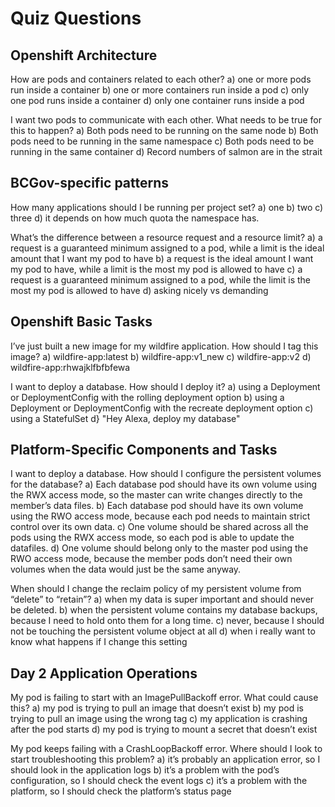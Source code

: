 # Quiz Questions 

## Openshift Architecture

How are pods and containers related to each other?
a) one or more pods run inside a container
b) one or more containers run inside a pod
c) only one pod runs inside a container
d) only one container runs inside a pod

I want two pods to communicate with each other. What needs to be true for this to happen?
a) Both pods need to be running on the same node
b) Both pods need to be running in the same namespace
c) Both pods need to be running in the same container
d) Record numbers of salmon are in the strait

## BCGov-specific patterns

How many applications should I be running per project set?
a) one
b) two
c) three
d) it depends on how much quota the namespace has.

What’s the difference between a resource request and a resource limit?
a) a request is a guaranteed minimum assigned to a pod, while a limit is the ideal amount that I want my pod to have
b) a request is the ideal amount I want my pod to have, while a limit is the most my pod is allowed to have
c) a request is a guaranteed minimum assigned to a pod, while the limit is the most my pod is allowed to have
d) asking nicely vs demanding

## Openshift Basic Tasks

I’ve just built a new image for my wildfire application. How should I tag this image?
a) wildfire-app:latest
b) wildfire-app:v1_new
c) wildfire-app:v2
d) wildfire-app:rhwajklfbfbfewa

I want to deploy a database. How should I deploy it?
a) using a Deployment or DeploymentConfig with the rolling deployment option
b) using a Deployment or DeploymentConfig with the recreate deployment option
c) using a StatefulSet
d} "Hey Alexa, deploy my database"

## Platform-Specific Components and Tasks

I want to deploy a database. How should I configure the persistent volumes for the database?
a) Each database pod should have its own volume using the RWX access mode, so the master can write changes directly to the member’s data files.
b) Each database pod should have its own volume using the RWO access mode, because each pod needs to maintain strict control over its own data.
c) One volume should be shared across all the pods using the RWX access mode, so each pod is able to update the datafiles.
d) One volume should belong only to the master pod using the RWO access mode, because the member pods don’t need their own volumes when the data would just be the same anyway.

When should I change the reclaim policy of my persistent volume from “delete” to “retain”?
a) when my data is super important and should never be deleted.
b) when the persistent volume contains my database backups, because I need to hold onto them for a long time.
c) never, because I should not be touching the persistent volume object at all
d) when i really want to know what happens if I change this setting

## Day 2 Application Operations

My pod is failing to start with an ImagePullBackoff error. What could cause this?
a) my pod is trying to pull an image that doesn’t exist
b) my pod is trying to pull an image using the wrong tag
c) my application is crashing after the pod starts
d) my pod is trying to mount a secret that doesn’t exist

My pod keeps failing with a CrashLoopBackoff error. Where should I look to start troubleshooting this problem?
a) it’s probably an application error, so I should look in the application logs
b) it’s a problem with the pod’s configuration, so I should check the event logs
c) it’s a problem with the platform, so I should check the platform’s status page
